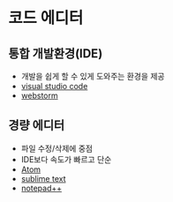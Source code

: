# 코드 에디터

## 통합 개발환경(IDE)

- 개발을 쉽게 할 수 있게 도와주는 환경을 제공
- [visual studio code](https://code.visualstudio.com/)
- [webstorm](http://www.jetbrains.com/webstorm/)

## 경량 에디터

- 파일 수정/삭제에 중점
- IDE보다 속도가 빠르고 단순
- [Atom](https://atom.io/)
- [sublime text](http://www.sublimetext.com/)
- [notepad++](https://notepad-plus-plus.org/)
